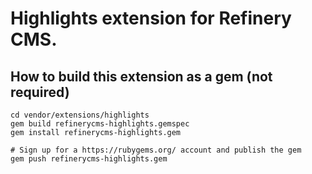 # Highlights extension for Refinery CMS.

## How to build this extension as a gem (not required)

    cd vendor/extensions/highlights
    gem build refinerycms-highlights.gemspec
    gem install refinerycms-highlights.gem

    # Sign up for a https://rubygems.org/ account and publish the gem
    gem push refinerycms-highlights.gem

